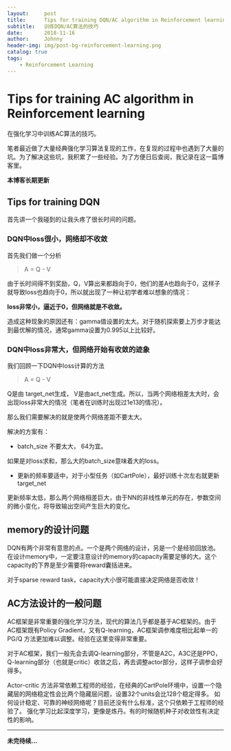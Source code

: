 ```yaml
---
layout:     post
title:      Tips for training DQN/AC algorithm in Reinforcement learning
subtitle:   训练DQN/AC算法的技巧
date:       2018-11-16
author:     Johnny
header-img: img/post-bg-reinforcement-learning.png
catalog: true
tags:
    - Reinforcement Learning
---
```


# Tips for training AC algorithm in Reinforcement learning

在强化学习中训练AC算法的技巧。

笔者最近做了大量经典强化学习算法复现的工作，在复现的过程中也遇到了大量的坑。为了解决这些坑，我积累了一些经验。为了方便日后查阅，我记录在这一篇博客里。

**本博客长期更新**

## Tips for training DQN

首先讲一个我碰到的让我头疼了很长时间的问题。

### DQN中loss很小，网络却不收敛

首先我们做一个分析

> A = Q - V 

由于长时间得不到奖励，Q，V算出来都趋向于0，他们的差A也趋向于0，这样子就导致loss也趋向于0，所以就出现了一种让初学者难以想象的情况：

**loss非常小，逼近于0，但网络就是不收敛。**

造成这种现象的原因还有：gamma值设置的太大。对于随机探索要上万步才能达到最优解的情况，通常gamma设置为0.995以上比较好。

### DQN中loss非常大，但网络开始有收敛的迹象

我们回顾一下DQN中loss计算的方法

> A = Q - V


Q是由 target_net生成， V是由act_net生成。所以，当两个网络相差太大时，会出现loss非常大的情况（笔者在训练时出现过1e13的情况）。

那么我们需要解决的就是使两个网络差距不要太大。

解决的方案有：

- batch_size 不要太大， 64为宜。

如果是对loss求和，那么大的batch_size意味着大的loss。

- 更新的频率要适中，对于小型任务（如CartPole），最好训练十次左右就更新target_net

更新频率太低，那么两个网络相差巨大，由于NN的非线性单元的存在，参数空间的微小变化，将导致输出空间产生巨大的变化。


## memory的设计问题

DQN有两个非常有意思的点。一个是两个网络的设计，另是一个是经验回放池。
在设计memory中，一定要注意设计的memory的capacity需要足够的大。这个capacity的下界是至少需要将reward囊括进来。

对于sparse reward task，capacity大小很可能直接决定网络是否收敛！

## AC方法设计的一般问题

AC框架是非常重要的强化学习方法，现代的算法几乎都是基于AC框架的。由于AC框架既有Policy Gradient，又有Q-learning，AC框架调参难度相比起单一的PG/Q 方法更加难以调整。经验在这里变得非常重要。

对于AC框架，我们一般先会去调Q-learning部分，不管是A2C，A3C还是PPO，Q-learning部分（也就是critic）收敛之后，再去调整actor部分，这样子调参会好得多。

 Actor-critic 方法非常依赖工程师的经验，在经典的CartPole环境中，设置一个隐藏层的网络稳定性会比两个隐藏层问题，设置32个units会比128个稳定得多。
如何设计稳定、可靠的神经网络呢？目前还没有什么标准，这个只依赖于工程师的经验了。
强化学习比起深度学习，更像是炼丹。有的时候随机种子对收敛性有决定性的影响。

****

**未完待续...**
